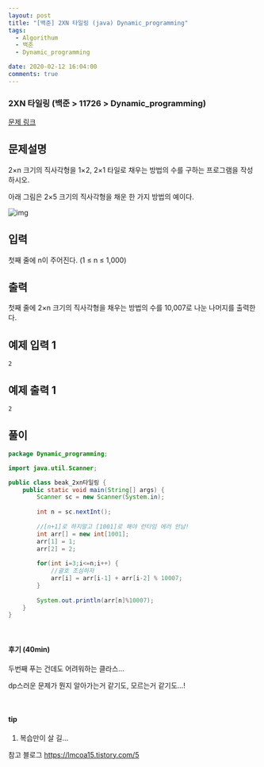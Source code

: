 ```yaml
---
layout: post
title: "[백준] 2XN 타일링 (java) Dynamic_programming"
tags:
  - Algorithum
  - 백준
  - Dynamic_programming

date: 2020-02-12 16:04:00
comments: true
---
```




###   2XN 타일링 (백준 > 11726 > Dynamic_programming)

[문제 링크](https://www.acmicpc.net/problem/11726 )

## 문제설명

2×n 크기의 직사각형을 1×2, 2×1 타일로 채우는 방법의 수를 구하는 프로그램을 작성하시오.

아래 그림은 2×5 크기의 직사각형을 채운 한 가지 방법의 예이다.

![img](https://onlinejudgeimages.s3-ap-northeast-1.amazonaws.com/problem/11726/1.png)

## 입력

첫째 줄에 n이 주어진다. (1 ≤ n ≤ 1,000)

## 출력

첫째 줄에 2×n 크기의 직사각형을 채우는 방법의 수를 10,007로 나눈 나머지를 출력한다.

## 예제 입력 1

```
2
```

## 예제 출력 1

```
2
```

## 풀이

```java
package Dynamic_programming;

import java.util.Scanner;

public class beak_2xn타일링 {
	public static void main(String[] args) {
		Scanner sc = new Scanner(System.in);
		
		int n = sc.nextInt();
		
		//[n+1]로 하지말고 [1001]로 해야 런타임 에러 안남!
		int arr[] = new int[1001];
		arr[1] = 1;
		arr[2] = 2;
		
		for(int i=3;i<=n;i++) {
			//괄호 조심하자
			arr[i] = arr[i-1] + arr[i-2] % 10007;
		}
		
		System.out.println(arr[n]%10007);
	}
}
```

<br>

#### 후기 (40min)

두번째 푸는 건데도 어려워하는 클라스... <br>

dp스러운 문제가 뭔지 알아가는거 같기도, 모르는거 같기도...!

<br>

#### tip

1. 복습만이 살 길...

참고 블로그 https://lmcoa15.tistory.com/5